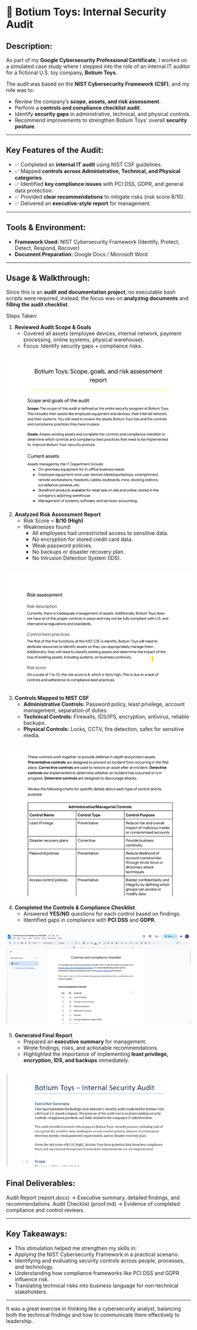 
# 🧸 Botium Toys: Internal Security Audit  

## **Description:**  
As part of my **Google Cybersecurity Professional Certificate**, I worked on a simulated case study where I stepped into the role of an internal IT auditor for a fictional U.S. toy company, **Botium Toys**.

The audit was based on the **NIST Cybersecurity Framework (CSF)**, and my role was to:  
- Review the company’s **scope, assets, and risk assessment**.  
- Perform a **controls and compliance checklist audit**.  
- Identify **security gaps** in administrative, technical, and physical controls.  
- Recommend improvements to strengthen Botium Toys’ overall **security posture**.  

---

## Key Features of the Audit:  
- ✅ Completed an **internal IT audit** using NIST CSF guidelines.  
- ✅ Mapped **controls across Administrative, Technical, and Physical categories**.  
- ✅ Identified **key compliance issues** with PCI DSS, GDPR, and general data protection.  
- ✅ Provided **clear recommendations** to mitigate risks (risk score 8/10).  
- ✅ Delivered an **executive-style report** for management.  

---

## Tools & Environment: 
- **Framework Used:** NIST Cybersecurity Framework (Identify, Protect, Detect, Respond, Recover)  
- **Document Preparation:** Google Docs / Microsoft Word  

---

## Usage & Walkthrough:

Since this is an **audit and documentation project**, no executable bash scripts were required, instead, the focus was on **analyzing documents** and **filling the audit checklist**.  

Steps Taken:  

1. **Reviewed Audit Scope & Goals**  
   - Covered all assets (employee devices, internal network, payment processing, online systems, physical warehouse).  
   - Focus: Identify security gaps + compliance risks.  

 ![Fig1](assets/images/scope_review.png)
---

2. **Analyzed Risk Assessment Report**  
   - Risk Score = **8/10 (High)**  
   - Weaknesses found:  
     - All employees had unrestricted access to sensitive data.  
     - No encryption for stored credit card data.  
     - Weak password policies.  
     - No backups or disaster recovery plan.  
     - No Intrusion Detection System (IDS).  

  ![Fig2](assets/images/risk_assessment.png)
---

3. **Controls Mapped to NIST CSF**  
   - **Administrative Controls:** Password policy, least privilege, account management, separation of duties.  
   - **Technical Controls:** Firewalls, IDS/IPS, encryption, antivirus, reliable backups.
   - **Physical Controls:** Locks, CCTV, fire detection, safes for sensitive media.  

![Fig3](assets/images/control_mapping.png)
---

4. **Completed the Controls & Compliance Checklist**  
   - Answered **YES/NO** questions for each control based on findings.  
   - Identified gaps in compliance with **PCI DSS** and **GDPR**.  

![Fig4](assets/images/checklist.png)
---

5. **Generated Final Report**  
   - Prepared an **executive summary** for management.  
   - Wrote findings, risks, and actionable recommendations.  
   - Highlighted the importance of implementing **least privilege, encryption, IDS, and backups** immediately.  

![Fig5](assets/images/report_summary.png)
---

## Final Deliverables:
Audit Report (report.docx) → Executive summary, detailed findings, and recommendations.
Audit Checklist (proof.md) → Evidence of completed compliance and control reviews. 

---

## Key Takeaways:
- This stimulation helped me strengthen my skills in:
- Applying the NIST Cybersecurity Framework in a practical scenario.
- Identifying and evaluating security controls across people, processes, and technology.
- Understanding how compliance frameworks like PCI DSS and GDPR influence risk.
- Translating technical risks into business language for non-technical stakeholders.

---




It was a great exercise in thinking like a cybersecurity analyst, balancing both the technical findings and how to communicate them effectively to leadership.
